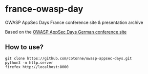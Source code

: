 # france-owasp-day
OWASP AppSec Days France conference site &amp; presentation archive

Based on the [OWASP AppSec Days German conference site](https://god.owasp.de)

## How to use?

```
git clone https://github.com/cotonne/owasp-appsec-days.git
python3 -m http.server
firefox http://localhost:8000
```
